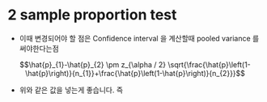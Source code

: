 # 2 sample proportion test

- 이때 변경되어야 할 점은 Confidence interval 을 계산할때 pooled variance 를 써야한다는점 

$$\hat{p}_{1}-\hat{p}_{2} \pm z_{\alpha / 2} \sqrt{\frac{\hat{p}\left(1-\hat{p}\right)}{n_{1}}+\frac{\hat{p}\left(1-\hat{p}\right)}{n_{2}}}$$

- 위와 같은 값을 넣는게 좋습니다. 즉

